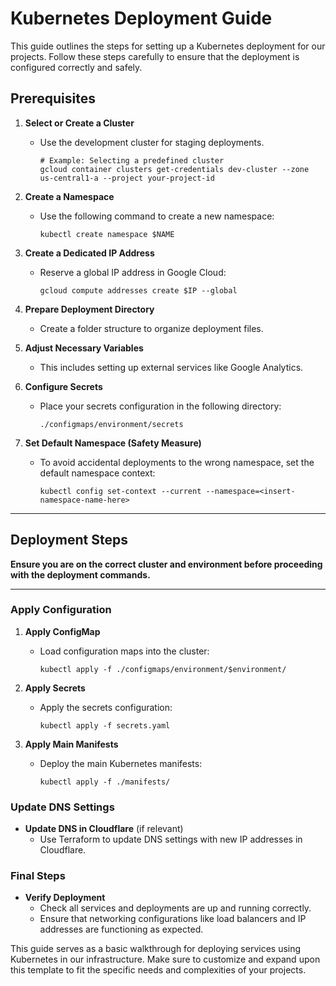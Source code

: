 # Kubernetes Deployment Guide

This guide outlines the steps for setting up a Kubernetes deployment for our projects. Follow these steps carefully to ensure that the deployment is configured correctly and safely.

## Prerequisites

1. **Select or Create a Cluster**  
   - Use the development cluster for staging deployments.  
     ```
     # Example: Selecting a predefined cluster
     gcloud container clusters get-credentials dev-cluster --zone us-central1-a --project your-project-id
     ```

2. **Create a Namespace**  
   - Use the following command to create a new namespace:
     ```
     kubectl create namespace $NAME
     ```

3. **Create a Dedicated IP Address**  
   - Reserve a global IP address in Google Cloud:
     ```
     gcloud compute addresses create $IP --global
     ```

4. **Prepare Deployment Directory**  
   - Create a folder structure to organize deployment files.

5. **Adjust Necessary Variables**  
   - This includes setting up external services like Google Analytics.

6. **Configure Secrets**  
   - Place your secrets configuration in the following directory:
     ```
     ./configmaps/environment/secrets
     ```

7. **Set Default Namespace (Safety Measure)**  
   - To avoid accidental deployments to the wrong namespace, set the default namespace context:
     ```
     kubectl config set-context --current --namespace=<insert-namespace-name-here>
     ```

---

## Deployment Steps

**Ensure you are on the correct cluster and environment before proceeding with the deployment commands.**

---

### Apply Configuration

1. **Apply ConfigMap**
   - Load configuration maps into the cluster:
     ```
     kubectl apply -f ./configmaps/environment/$environment/
     ```

2. **Apply Secrets**
   - Apply the secrets configuration:
     ```
     kubectl apply -f secrets.yaml
     ```

3. **Apply Main Manifests**
   - Deploy the main Kubernetes manifests:
     ```
     kubectl apply -f ./manifests/
     ```

### Update DNS Settings

- **Update DNS in Cloudflare** (if relevant)
  - Use Terraform to update DNS settings with new IP addresses in Cloudflare.

### Final Steps

- **Verify Deployment**
  - Check all services and deployments are up and running correctly.
  - Ensure that networking configurations like load balancers and IP addresses are functioning as expected.

This guide serves as a basic walkthrough for deploying services using Kubernetes in our infrastructure. Make sure to customize and expand upon this template to fit the specific needs and complexities of your projects.

